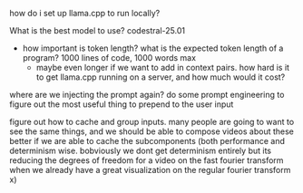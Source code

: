 how do i set up llama.cpp to run locally?

What is the best model to use? codestral-25.01
- how important is token length? what is the expected token length of a program? 1000 lines of code, 1000 words max
    - maybe even longer if we want to add in context pairs. 
how hard is it to get llama.cpp running on a server, and how much would it cost?

where are we injecting the prompt again? do some prompt engineering to figure out the most useful thing to prepend to the user input 

figure out how to cache and group inputs. many people are going to want to see the same things, and we should be able to compose videos about these better if we are able to cache the subcomponents (both performance and determinism wise. bobviously we dont get determinism entirely but its reducing the degrees of freedom for a video on the fast fourier transform when we already have a great visualization on the regular fourier transform x)